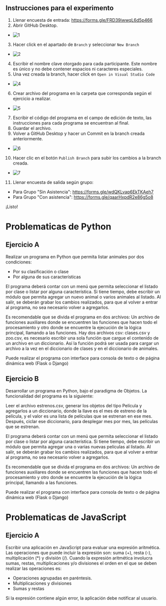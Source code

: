 ## Instrucciones para el experimento
1. Llenar encuesta de entrada: https://forms.gle/FRD39iwwqL6d5p466
2. Abrir GitHub Desktop.
- ![1](https://github.com/disaa0/experimento/assets/85775871/b93db100-9452-4a27-8d18-68e3a0d226a2)
3. Hacer click en el apartado de ``Branch`` y seleccionar ``New Branch``
- ![2](https://github.com/disaa0/experimento/assets/85775871/584cd7cf-a55c-4667-85dd-db7b7c40eea8)
4. Escribir el nombre clave otorgado para cada participante. Este nombre es único y no debe contener espacios ni caracteres especiales.
5. Una vez creada la branch, hacer click en ``Open in Visual Studio Code``
- ![4](https://github.com/disaa0/experimento/assets/85775871/efa1a9c8-b064-4872-9e93-b54da76a3c50)
6. Crear archivo del programa en la carpeta que corresponda según el ejercicio a realizar.
- ![5](https://github.com/disaa0/experimento/assets/85775871/43cdcfdb-8710-4cf3-994a-06d969fdf178)
7. Escribir el código del programa en el campo de edición de texto, las instrucciones para cada programa se encuentran al final.
8. Guardar el archivo.
9. Volver a GitHub Desktop y hacer un Commit en la branch creada anteriormente. 
- ![6](https://github.com/disaa0/experimento/assets/85775871/cb07f0b7-1f9e-40a8-93fd-8bde3f1307cd)
10. Hacer clic en el botón ``Publish Branch`` para subir los cambios a la branch creada.
- ![7](https://github.com/disaa0/experimento/assets/85775871/845b7165-3292-4a94-a26e-d1bd3f7f0541)
11. Llenar encuesta de salida según grupo:
- Para Grupo "Sin Asistencia": https://forms.gle/wdQKLvap6EkTKAeh7
- Para Grupo "Con asistencia": https://forms.gle/qaarHxpdR2e86g5o8


¡Listo!
# Problematicas de Python
## Ejercicio A

Realizar un programa en Python que permita listar animales por dos condiciones:

- Por su clasificación o clase
- Por alguna de sus características

El programa deberá contar con un menú que permita seleccionar el listado por clase o listar por alguna característica.
Si tiene tiempo, debe escribir un módulo que permita agregar un nuevo animal o varios animales  al listado. Al salir, se deberán grabar los cambios realizados, para que al volver a entrar al programa, no sea necesario volver a agregarlos.

Es recomendable que se divida el programa en dos archivos: Un archivo de funciones auxiliares donde se encuentren las funciones que hacen todo el procesamiento y otro donde se encuentre la ejecución de la lógica principal, llamando a las funciones. 
Hay dos archivos csv: clases.csv y zoo.csv, es necesario escribir una sola función que cargue el contenido de un archivo en un diccionario. Así la función podrá ser usada para cargar un archivo a la vez en el diccionario de clases y en el diccionario de animales.

Puede realizar el programa con interface para consola de texto o de página dinámica web (Flask o Django)

## Ejercicio B

Desarrollar un programa en Python, bajo el paradigma de Objetos. La funcionalidad del programa es la siguiente:

Leer el archivo estrenos.csv, generar los objetos del tipo Película y agregarlos a un diccionario, donde la llave es el mes de estreno de la película, y el valor es una lista de películas que se estrenan en ese mes. Después, ciclar ese diccionario, para desplegar mes por mes, las películas que se estrenan.

El programa deberá contar con un menú que permita seleccionar el listado por clase o listar por alguna característica.
Si tiene tiempo, debe escribir un módulo que permita agregar una o varias nuevas películas  al listado. Al salir, se deberán grabar los cambios realizados, para que al volver a entrar al programa, no sea necesario volver a agregarlos.

Es recomendable que se divida el programa en dos archivos: Un archivo de funciones auxiliares donde se encuentren las funciones que hacen todo el procesamiento y otro donde se encuentre la ejecución de la lógica principal, llamando a las funciones.

Puede realizar el programa con interface para consola de texto o de página dinámica web (Flask o Django)

# Problematicas de JavaScript
## Ejercicio A
Escribir una aplicación en JavaScript para evaluar una expresión aritmética. Las operaciones que puede incluir la expresión son: suma (+), resta (-), multiplicación (*) y división (/). Cuando la expresión aritmética involucra sumas, restas, multiplicaciones y/o divisiones el orden en el que se deben realizar las operaciones es:

- Operaciones agrupadas en paréntesis.
- Multiplicaciones y divisiones
- Sumas y restas


Si la expresión contiene algún error, la aplicación debe notificar al usuario.
